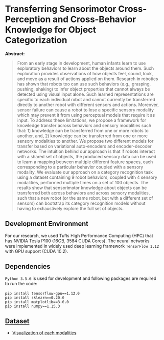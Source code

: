 # Transferring Sensorimotor Cross-Perception and Cross-Behavior Knowledge for Object Categorization

**Abstract:**

> From an early stage in development, human infants learn to use exploratory behaviors to learn about the objects around them. Such exploration provides observations of how objects feel, sound, look, and move as a result of actions applied on them. Research in robotics has shown that robots too can use such behaviors (e.g., grasping, pushing, shaking) to infer object properties that cannot always be detected using visual input alone. Such learned representations are specific to each individual robot and cannot currently be transferred directly to another robot with different sensors and actions. Moreover, sensor failure can cause a robot to lose a specific sensory modality which may prevent it from using perceptual models that require it as input. To address these limitations, we propose a framework for knowledge transfer across behaviors and sensory modalities such that: 1) knowledge can be transferred from one or more robots to another, and, 2) knowledge can be transferred from one or more sensory modalities to another. We propose two different models for transfer based on variational auto-encoders and encoder-decoder networks. The intuition behind our approach is that if robots interact with a shared set of objects, the produced sensory data can be used to learn a mapping between multiple different feature spaces, each corresponding to a particular behavior coupled with a sensory modality. We evaluate our approach on a category recognition task using a dataset containing 9 robot behaviors, coupled with 4 sensory modalities, performed multiple times on a set of 100 objects. The results show that sensorimotor knowledge about objects can be transferred both across behaviors and across sensory modalities, such that a new robot (or the same robot, but with a different set of sensors) can bootstrap its category recognition models without having to exhaustively explore the full set of objects.

## Development Environment
For our research, we used Tufts High Performance Computing (HPC) that has NVIDIA Tesla P100 (16GB, 3584 CUDA Cores).
The neural networks were implemented in widely used deep learning framework `TensorFlow 1.12` with GPU support (CUDA 10.2).

## Dependencies

`Python 3.5.6` is used for development and following packages are required to run the code:<br><br>
`pip install tensorflow-gpu==1.12.0`<br>
`pip install sklearn==0.20.0`<br>
`pip install matplotlib==3.0.0`<br>
`pip install numpy==1.15.3`

## [Dataset](Datasets)

- [Visualization of each modalities](DatasetVisualization.ipynb)

